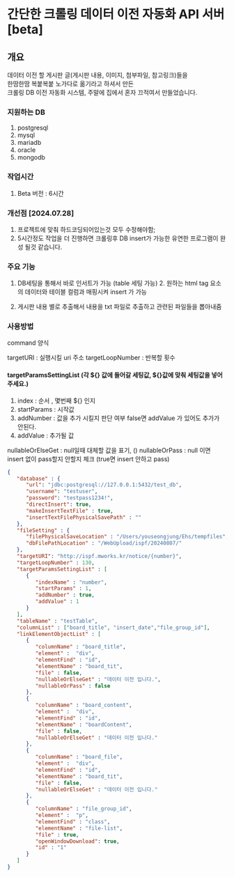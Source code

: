 # 간단한 크롤링 데이터 이전 자동화 API 서버 [beta]

## 개요
데이터 이전 할 게시판 글(게시판 내용, 이미지, 첨부파일, 참고링크)들을 </br>
한땀한땀 복붙복붙 노가다로 옮기라고 하셔서 만든 <br/>
크롤링 DB 이전 자동화 시스템, 주말에 집에서 혼자 끄적여서 만들었습니다. <br/>


### 지원하는 DB
1. postgresql
2. mysql
3. mariadb
4. oracle
5. mongodb

### 작업시간
1. Beta 버전 : 6시간


### 개선점 [2024.07.28]

1. 프로젝트에 맞춰 하드코딩되어있는것 모두 수정해야함;
2. 5시간정도 작업을 더 진행하면 크롤링후 DB  insert가 가능한 유연한 프로그램이 완성 될것 같습니다.


### 주요 기능

1. DB세팅을 통해서 바로 인서트가 가능 (table 세팅 가능)
    2. 원하는 html tag 요소의 데이터와 테이블 컬럼과 매핑시켜 insert 가 가능

2. 게시판 내용 별로 추출해서 내용을 txt 파일로 추출하고 관련된 파일들을 뽑아내줌



### 사용방법


command 양식

targetURI : 실행시킬 uri 주소
targetLoopNumber : 반복할 횟수

#### targetParamsSettingList (각 ${} 값에 들어갈 세팅값, ${}값에 맞춰 세팅값을 넣어주세요.)
1. index : 순서 , 몇번째 ${} 인지
2. startParams : 시작값
3. addNumber : 값을 추가 시킬지 판단 여부 false면 addValue 가 있어도 추가가 안된다.
4. addValue : 추가될 값


nullableOrElseGet : null일때 대체할 값을 표기, ()
nullableOrPass : null 이면 insert 없이 pass할지 안할지 체크 (true면 insert 안하고 pass)




```json
{
   "database" : {
      "url": "jdbc:postgresql://127.0.0.1:5432/test_db",
      "username": "testuser",
      "password": "testpass1234!",
      "directInsert": true,
      "makeInsertTextFile" : true,
      "insertTextFilePhysicalSavePath" : ""
   },
   "fileSetting" : {
      "filePhysicalSaveLocation" : "/Users/youseongjung/Ehs/tempfiles",
      "dbFilePathLocation" : "/WebUpload/ispf/20240807/"
   },
   "targetURI": "http://ispf.mworks.kr/notice/{number}",
   "targetLoopNumber" : 130,
   "targetParamsSettingList" : [
      {
         "indexName" : "number",
         "startParams" : 1,
         "addNumber" : true,
         "addValue" : 1
      }
   ],
   "tableName" : "testTable",
   "columnList" : ["board_title", "insert_date","file_group_id"],
   "linkElementObjectList" : [
      {
         "columnName" : "board_title",
         "element" :  "div",
         "elementFind" : "id",
         "elementName" : "board_tit",
         "file" : false,
         "nullableOrElseGet" : "데이터 이전 입니다.",
         "nullableOrPass" : false
      },
      {
         "columnName" : "board_content",
         "element" :  "div",
         "elementFind" : "id",
         "elementName" : "boardContent",
         "file" : false,
         "nullableOrElseGet" : "데이터 이전 입니다."
      },
      {
         "columnName" : "board_file",
         "element" :  "div",
         "elementFind" : "id",
         "elementName" : "board_tit",
         "file" : false,
         "nullableOrElseGet" : "데이터 이전 입니다."
      },
      {
         "columnName" : "file_group_id",
         "element" :  "p",
         "elementFind" : "class",
         "elementName" : "file-list",
         "file" : true,
         "openWindowDownload": true,
         "id" : "1"
      }
   ]
}




```
